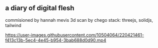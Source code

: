 ## a diary of digital flesh

commisioned by hannah mevis
3d scan by chego
stack: threejs, solidjs, tailwind

https://user-images.githubusercontent.com/10504064/220421461-f413c13b-5ec4-4e45-b954-3bab688d0d90.mp4
